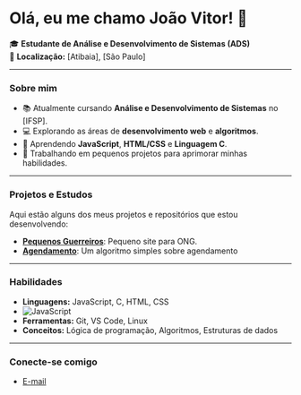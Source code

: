 # Olá, eu me chamo João Vitor! 👋

🎓 **Estudante de Análise e Desenvolvimento de Sistemas (ADS)**  
📍 **Localização:** [Atibaia], [São Paulo]

---

### Sobre mim

- 📚 Atualmente cursando **Análise e Desenvolvimento de Sistemas** no [IFSP].
- 💻 Explorando as áreas de **desenvolvimento web** e **algoritmos**.
- 🌱 Aprendendo **JavaScript**, **HTML/CSS** e **Linguagem C**.
- 🔭 Trabalhando em pequenos projetos para aprimorar minhas habilidades.

---

### Projetos e Estudos

Aqui estão alguns dos meus projetos e repositórios que estou desenvolvendo:

- **[Pequenos Guerreiros](https://github.com/paolaabrantes/SitePequenosGuerreiros)**: Pequeno site para ONG.
- **[Agendamento](https://github.com/guedespedro/agenda)**: Um algoritmo simples sobre agendamento


---

### Habilidades

- **Linguagens:** JavaScript, C, HTML, CSS
- ![JavaScript](https://img.shields.io/badge/-JavaScript-black?style=flat-square&logo=javascript)
- **Ferramentas:** Git, VS Code, Linux
- **Conceitos:** Lógica de programação, Algoritmos, Estruturas de dados

---

### Conecte-se comigo
 
- [E-mail](Joaopf445@outlook.com)

